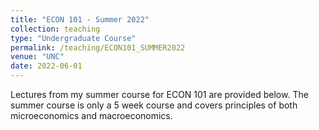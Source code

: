 ```yaml
---
title: "ECON 101 - Summer 2022"
collection: teaching
type: "Undergraduate Course"
permalink: /teaching/ECON101_SUMMER2022
venue: "UNC"
date: 2022-06-01
---
```


Lectures from my summer course for ECON 101 are provided below. The summer course is only a 5 week course and covers principles of both microeconomics and macroeconomics.

<!---
Heading 1
======

Heading 2
======

Heading 3
======

--->
